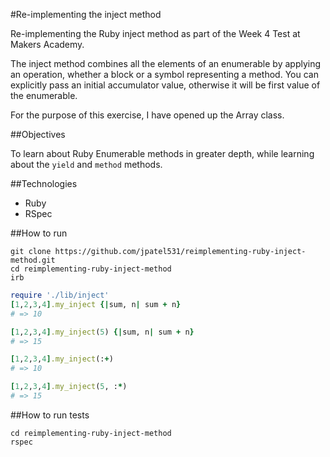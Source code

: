 #Re-implementing the inject method

Re-implementing the Ruby inject method as part of the Week 4 Test at Makers Academy.

The inject method combines all the elements of an enumerable by applying an operation, whether a block or a symbol representing a method. You can explicitly pass an initial accumulator value, otherwise it will be first value of the enumerable.

For the purpose of this exercise, I have opened up the Array class.


##Objectives

To learn about Ruby Enumerable methods in greater depth, while learning about the `yield` and `method` methods.


##Technologies

* Ruby
* RSpec

##How to run

```
git clone https://github.com/jpatel531/reimplementing-ruby-inject-method.git
cd reimplementing-ruby-inject-method
irb
```

``` ruby
require './lib/inject'
[1,2,3,4].my_inject {|sum, n| sum + n}
# => 10

[1,2,3,4].my_inject(5) {|sum, n| sum + n}
# => 15

[1,2,3,4].my_inject(:+)
# => 10

[1,2,3,4].my_inject(5, :*)
# => 15
```
##How to run tests

```
cd reimplementing-ruby-inject-method
rspec
```